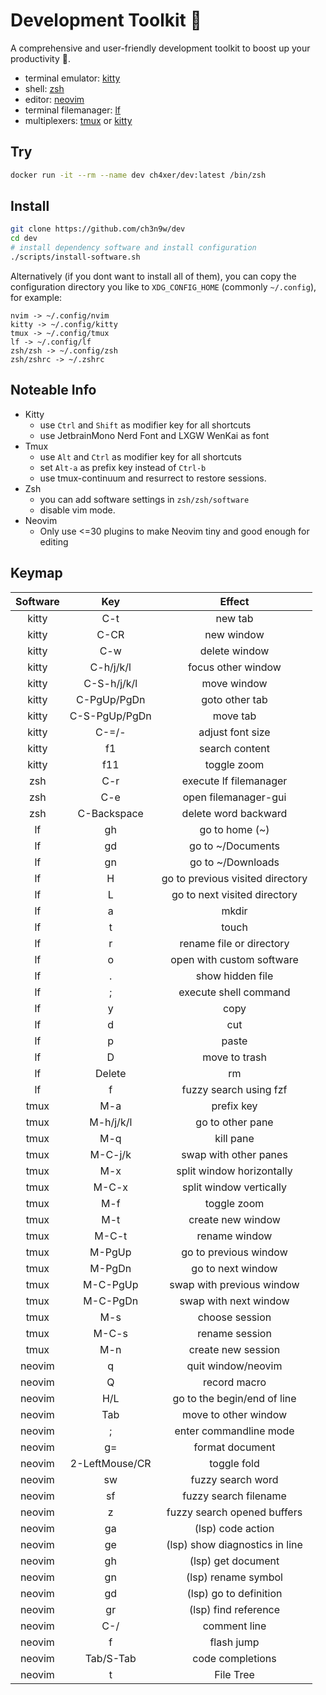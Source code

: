 # Development Toolkit 📡

A comprehensive and user-friendly development toolkit to boost up your productivity 🚀.

- terminal emulator: [kitty](https://github.com/kovidgoyal/kitty)
- shell: [zsh](https://www.zsh.org/)
- editor: [neovim](https://github.com/neovim/neovim)
- terminal filemanager: [lf](https://github.com/gokcehan/lf)
- multiplexers: [tmux](https://github.com/tmux/tmux) or [kitty](https://github.com/kovidgoyal/kitty)

## Try

```bash
docker run -it --rm --name dev ch4xer/dev:latest /bin/zsh
```

## Install

```bash
git clone https://github.com/ch3n9w/dev
cd dev
# install dependency software and install configuration
./scripts/install-software.sh
```

Alternatively (if you dont want to install all of them), you can copy the configuration directory you like to `XDG_CONFIG_HOME` (commonly `~/.config`), for example:

```
nvim -> ~/.config/nvim
kitty -> ~/.config/kitty
tmux -> ~/.config/tmux
lf -> ~/.config/lf
zsh/zsh -> ~/.config/zsh
zsh/zshrc -> ~/.zshrc
```

## Noteable Info

- Kitty
  - use `Ctrl` and `Shift` as modifier key for all shortcuts
  - use JetbrainMono Nerd Font and LXGW WenKai as font
- Tmux
  - use `Alt` and `Ctrl` as modifier key for all shortcuts
  - set `Alt-a` as prefix key instead of `Ctrl-b`
  - use tmux-continuum and resurrect to restore sessions.
- Zsh
  - you can add software settings in `zsh/zsh/software`
  - disable vim mode.
- Neovim
  - Only use <=30 plugins to make Neovim tiny and good enough for editing

## Keymap

| Software |      Key       |              Effect              |
| :------: | :------------: | :------------------------------: |
|  kitty   |      C-t       |             new tab              |
|  kitty   |      C-CR      |            new window            |
|  kitty   |      C-w       |          delete window           |
|  kitty   |   C-h/j/k/l    |        focus other window        |
|  kitty   |  C-S-h/j/k/l   |           move window            |
|  kitty   |  C-PgUp/PgDn   |          goto other tab          |
|  kitty   | C-S-PgUp/PgDn  |             move tab             |
|  kitty   |     C-=/-      |         adjust font size         |
|  kitty   |       f1       |          search content          |
|  kitty   |      f11       |           toggle zoom            |
|   zsh    |      C-r       |      execute lf filemanager      |
|   zsh    |      C-e       |       open filemanager-gui       |
|   zsh    |  C-Backspace   |       delete word backward       |
|    lf    |       gh       |          go to home (~)          |
|    lf    |       gd       |        go to ~/Documents         |
|    lf    |       gn       |        go to ~/Downloads         |
|    lf    |       H        | go to previous visited directory |
|    lf    |       L        |   go to next visited directory   |
|    lf    |       a        |              mkdir               |
|    lf    |       t        |              touch               |
|    lf    |       r        |     rename file or directory     |
|    lf    |       o        |    open with custom software     |
|    lf    |       .        |         show hidden file         |
|    lf    |       ;        |      execute shell command       |
|    lf    |       y        |               copy               |
|    lf    |       d        |               cut                |
|    lf    |       p        |              paste               |
|    lf    |       D        |          move to trash           |
|    lf    |     Delete     |                rm                |
|    lf    |       f        |      fuzzy search using fzf      |
|   tmux   |      M-a       |            prefix key            |
|   tmux   |   M-h/j/k/l    |         go to other pane         |
|   tmux   |      M-q       |            kill pane             |
|   tmux   |    M-C-j/k     |      swap with other panes       |
|   tmux   |      M-x       |    split window horizontally     |
|   tmux   |     M-C-x      |     split window vertically      |
|   tmux   |      M-f       |           toggle zoom            |
|   tmux   |      M-t       |        create new window         |
|   tmux   |     M-C-t      |          rename window           |
|   tmux   |     M-PgUp     |      go to previous window       |
|   tmux   |     M-PgDn     |        go to next window         |
|   tmux   |    M-C-PgUp    |    swap with previous window     |
|   tmux   |    M-C-PgDn    |      swap with next window       |
|   tmux   |      M-s       |          choose session          |
|   tmux   |     M-C-s      |          rename session          |
|   tmux   |      M-n       |        create new session        |
|  neovim  |       q        |        quit window/neovim        |
|  neovim  |       Q        |           record macro           |
|  neovim  |      H/L       |   go to the begin/end of line    |
|  neovim  |      Tab       |       move to other window       |
|  neovim  |       ;        |      enter commandline mode      |
|  neovim  |       g=       |         format document          |
|  neovim  | 2-LeftMouse/CR |           toggle fold            |
|  neovim  |       sw       |        fuzzy search word         |
|  neovim  |       sf       |      fuzzy search filename       |
|  neovim  |       z        |   fuzzy search opened buffers    |
|  neovim  |       ga       |        (lsp) code action         |
|  neovim  |       ge       |  (lsp) show diagnostics in line  |
|  neovim  |       gh       |        (lsp) get document        |
|  neovim  |       gn       |       (lsp) rename symbol        |
|  neovim  |       gd       |      (lsp) go to definition      |
|  neovim  |       gr       |       (lsp) find reference       |
|  neovim  |      C-/       |           comment line           |
|  neovim  |       f        |            flash jump            |
|  neovim  |   Tab/S-Tab    |         code completions         |
|  neovim  |       t        |            File Tree             |
